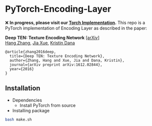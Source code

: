 # PyTorch-Encoding-Layer

:x: **In progress, please visit our [Torch Implementation](https://github.com/zhanghang1989/Deep-Encoding).**
This repo is a PyTorch implementation of Encoding Layer as described in the paper:

**Deep TEN: Texture Encoding Network** [[arXiv]](https://arxiv.org/pdf/1612.02844.pdf)  
  [Hang Zhang](http://hangzh.com/), [Jia Xue](http://jiaxueweb.com/), [Kristin Dana](http://eceweb1.rutgers.edu/vision/dana.html)
```
@article{zhang2016deep,
  title={Deep TEN: Texture Encoding Network},
  author={Zhang, Hang and Xue, Jia and Dana, Kristin},
  journal={arXiv preprint arXiv:1612.02844},
  year={2016}
}
```

## Installation
- Dependencies
	* Install PyTorch from source
- Installing package
```bash
bash make.sh
```
